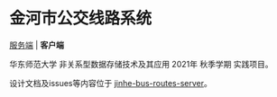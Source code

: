 # 金河市公交线路系统

[服务端](../../../jinhe-bus-routes-server) | **客户端**

华东师范大学 非关系型数据存储技术及其应用 2021年 秋季学期 实践项目。

设计文档及issues等内容位于 [jinhe-bus-routes-server](../../../jinhe-bus-routes-server)。

